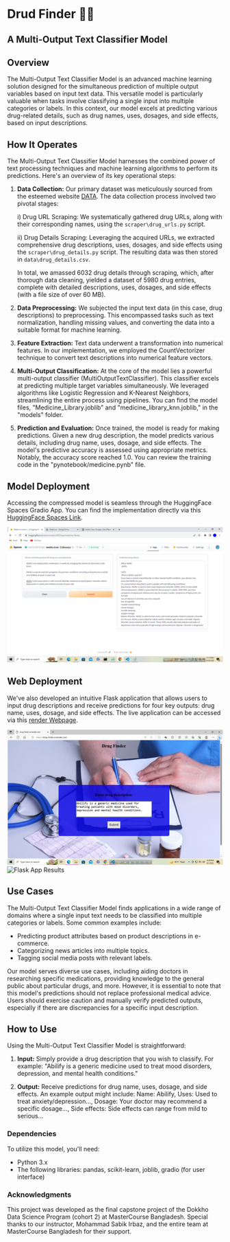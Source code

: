 # Drud Finder 💉💊
## A Multi-Output Text Classifier Model 

## Overview

The Multi-Output Text Classifier Model is an advanced machine learning solution designed for the simultaneous prediction of multiple output variables based on input text data. This versatile model is particularly valuable when tasks involve classifying a single input into multiple categories or labels. In this context, our model excels at predicting various drug-related details, such as drug names, uses, dosages, and side effects, based on input descriptions.

## How It Operates

The Multi-Output Text Classifier Model harnesses the combined power of text processing techniques and machine learning algorithms to perform its predictions. Here's an overview of its key operational steps:

1. **Data Collection:** Our primary dataset was meticulously sourced from the esteemed website [DATA](https://www.healthline.com). The data collection process involved two pivotal stages:

    i) Drug URL Scraping: We systematically gathered drug URLs, along with their corresponding names, using the `scraper\drug_urls.py` script.
    
    ii) Drug Details Scraping: Leveraging the acquired URLs, we extracted comprehensive drug descriptions, uses, dosages, and side effects using the `scraper\drug_details.py` script. The resulting data was then stored in `data\drug_details.csv`.

    In total, we amassed 6032 drug details through scraping, which, after thorough data cleaning, yielded a dataset of 5980 drug entries, complete with detailed descriptions, uses, dosages, and side effects (with a file size of over 60 MB).

2. **Data Preprocessing:** We subjected the input text data (in this case, drug descriptions) to preprocessing. This encompassed tasks such as text normalization, handling missing values, and converting the data into a suitable format for machine learning.

3. **Feature Extraction:** Text data underwent a transformation into numerical features. In our implementation, we employed the CountVectorizer technique to convert text descriptions into numerical feature vectors.

4. **Multi-Output Classification:** At the core of the model lies a powerful multi-output classifier (MultiOutputTextClassifier). This classifier excels at predicting multiple target variables simultaneously. We leveraged algorithms like Logistic Regression and K-Nearest Neighbors, streamlining the entire process using pipelines. You can find the model files, "Medicine_Library.joblib" and "medicine_library_knn.joblib," in the "models" folder.

5. **Prediction and Evaluation:** Once trained, the model is ready for making predictions. Given a new drug description, the model predicts various details, including drug name, uses, dosage, and side effects. The model's predictive accuracy is assessed using appropriate metrics. Notably, the accuracy score reached 1.0. You can review the training code in the "pynotebook/medicine.pynb" file.

## Model Deployment

Accessing the compressed model is seamless through the HuggingFace Spaces Gradio App. You can find the implementation directly via this [HuggingFace Spaces Link](https://huggingface.co/spaces/nasrin2023ripa/medicine-library).

![Gradio App](deployment/app_image2.png)

## Web Deployment

We've also developed an intuitive Flask application that allows users to input drug descriptions and receive predictions for four key outputs: drug name, uses, dosage, and side effects. The live application can be accessed via this [render Webpage](https://drug-finder.onrender.com/).

![Flask App Home](deployment/flask_home.png)
![Flask App Results](deployment/flask_results.png)

## Use Cases

The Multi-Output Text Classifier Model finds applications in a wide range of domains where a single input text needs to be classified into multiple categories or labels. Some common examples include:

- Predicting product attributes based on product descriptions in e-commerce.
- Categorizing news articles into multiple topics.
- Tagging social media posts with relevant labels.

Our model serves diverse use cases, including aiding doctors in researching specific medications, providing knowledge to the general public about particular drugs, and more. However, it is essential to note that this model's predictions should not replace professional medical advice. Users should exercise caution and manually verify predicted outputs, especially if there are discrepancies for a specific input description.

## How to Use

Using the Multi-Output Text Classifier Model is straightforward:

1. **Input:** Simply provide a drug description that you wish to classify. For example: "Abilify is a generic medicine used to treat mood disorders, depression, and mental health conditions."

2. **Output:** Receive predictions for drug name, uses, dosage, and side effects. An example output might include: Name: Abilify, Uses: Used to treat anxiety/depression..., Dosage: Your doctor may recommend a specific dosage..., Side effects: Side effects can range from mild to serious...

### Dependencies

To utilize this model, you'll need:

- Python 3.x
- The following libraries: pandas, scikit-learn, joblib, gradio (for user interface)

### Acknowledgments

This project was developed as the final capstone project of the Dokkho Data Science Program (cohort 2) at MasterCourse Bangladesh. Special thanks to our instructor, Mohammad Sabik Irbaz, and the entire team at MasterCourse Bangladesh for their support.

